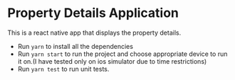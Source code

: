 # Property Details Application

This is a react native app that displays the property details.

* Run `yarn` to install all the dependencies
* Run `yarn start` to run the project and choose appropriate device to run it on.(I have tested only on ios simulator due to time restrictions)
* Run `yarn test` to run unit tests.